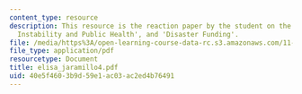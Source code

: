 ```yaml
---
content_type: resource
description: This resource is the reaction paper by the student on the topics 'Climate
  Instability and Public Health', and 'Disaster Funding'.
file: /media/https%3A/open-learning-course-data-rc.s3.amazonaws.com/11-941-disaster-vulnerability-and-resilience-spring-2005/40e5f4603b9d59e1ac03ac2ed4b76491_elisa_jaramillo4.pdf
file_type: application/pdf
resourcetype: Document
title: elisa_jaramillo4.pdf
uid: 40e5f460-3b9d-59e1-ac03-ac2ed4b76491
---
```

